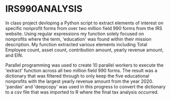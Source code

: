 # IRS990ANALYSIS

In class project devloping a Python script to extract elements of interest on specific nonprofit forms from over two million field 990 forms from the IRS website. Using regular expressions my function solely focused on nonprofits where the term, 'education' was found within their mission description. My function extracted various elements including Total Employee count, asset count, contribution amount, yearly revenue amount, and EIN.

Parallel programming was used to create 10 parallel workers to execute the 'extract' function across all two million field 990 forms. The result was a dictionary that was filtered through to only keep the five educational nonprofits with the largest yearly revenue amount from the year 2020.
'pandas' and 'deepcopy' was used in this progress to convert the dictionary to a csv file that was imported to R where the final tax analysis occurred.
